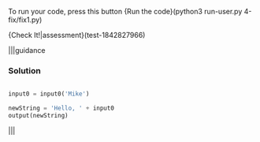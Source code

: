To run your code, press this button {Run the code}(python3 run-user.py 4-fix/fix1.py)

{Check It!|assessment}(test-1842827966)

|||guidance
### Solution
```python

input0 = input0('Mike')

newString = 'Hello, ' + input0
output(newString)
```
|||
